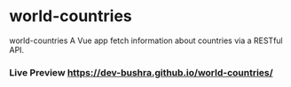 # world-countries
 world-countries A Vue app fetch information about countries via a RESTful API.  
 
 ### Live Preview https://dev-bushra.github.io/world-countries/
